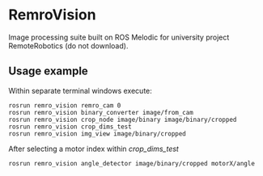 RemroVision
============

Image processing suite built on ROS Melodic for university project RemoteRobotics (do not download).


Usage example
-------------
Within separate terminal windows execute:

    rosrun remro_vision remro_cam 0
    rosrun remro_vision binary_converter image/from_cam
    rosrun remro_vision crop_node image/binary image/binary/cropped
    rosrun remro_vision crop_dims_test
    rosrun remro_vision img_view image/binary/cropped

After selecting a motor index within *crop_dims_test*

    rosrun remro_vision angle_detector image/binary/cropped motorX/angle
